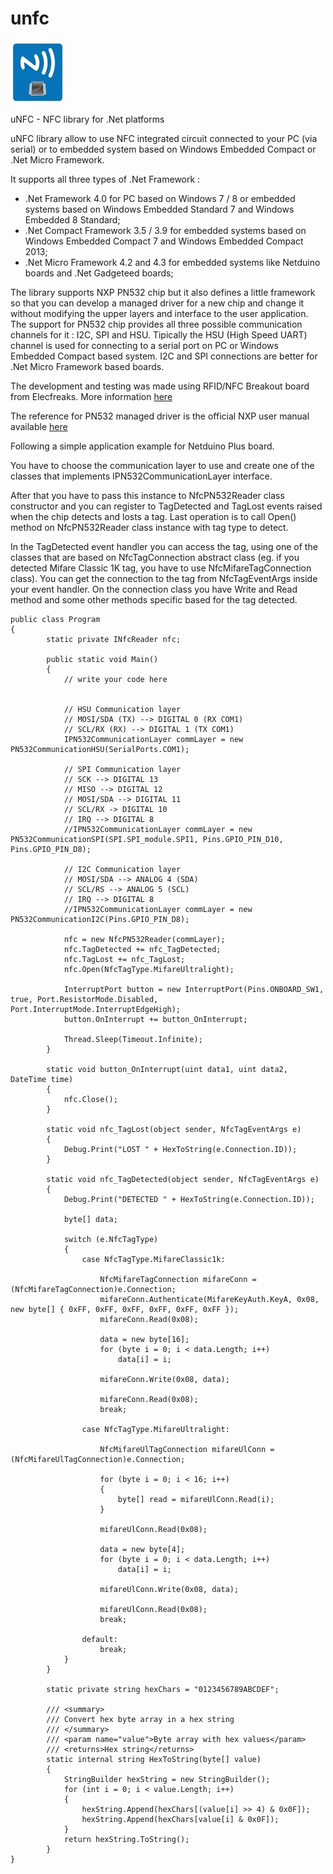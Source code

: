 # unfc

![](images/uNFC.jpg)

uNFC - NFC library for .Net platforms

uNFC library allow to use NFC integrated circuit connected to your PC (via serial) or to embedded system based on Windows Embedded Compact or .Net Micro Framework.

It supports all three types of .Net Framework :

* .Net Framework 4.0 for PC based on Windows 7 / 8 or embedded systems based on Windows Embedded Standard 7 and Windows Embedded 8 Standard;
* .Net Compact Framework 3.5 / 3.9 for embedded systems based on Windows Embedded Compact 7 and Windows Embedded Compact 2013;
* .Net Micro Framework 4.2 and 4.3 for embedded systems like Netduino boards and .Net Gadgeteed boards;

The library supports NXP PN532 chip but it also defines a little framework so that you can develop a managed driver for a new chip and change it without modifying the upper layers and interface to the user application. The support for PN532 chip provides all three possible communication channels for it : I2C, SPI and HSU. Tipically the HSU (High Speed UART) channel is used for connecting to a serial port on PC or Windows Embedded Compact based system. I2C and SPI connections are better for .Net Micro Framework based boards.

The development and testing was made using RFID/NFC Breakout board from Elecfreaks.
More information [here](http://www.elecfreaks.com/store/rfid-nfc-c-82.html)

The reference for PN532 managed driver is the official NXP user manual available [here](http://www.nxp.com/documents/user_manual/141520.pdf)

Following a simple application example for Netduino Plus board.

You have to choose the communication layer to use and create one of the classes that implements IPN532CommunicationLayer interface.

After that you have to pass this instance to NfcPN532Reader class constructor and you can register to TagDetected and TagLost events raised when the chip detects and losts a tag.
Last operation is to call Open() method on NfcPN532Reader class instance with tag type to detect.

In the TagDetected event handler you can access the tag, using one of the classes that are based on NfcTagConnection abstract class (eg. if you detected Mifare Classic 1K tag, you have to use NfcMifareTagConnection class). You can get the connection to the tag from NfcTagEventArgs inside your event handler. On the connection class you have Write and Read method and some other methods specific based for the tag detected.

```
public class Program
{
        static private INfcReader nfc;

        public static void Main()
        {
            // write your code here

            
            // HSU Communication layer
            // MOSI/SDA (TX) --> DIGITAL 0 (RX COM1)
            // SCL/RX (RX) --> DIGITAL 1 (TX COM1)
            IPN532CommunicationLayer commLayer = new PN532CommunicationHSU(SerialPorts.COM1);

            // SPI Communication layer
            // SCK --> DIGITAL 13
            // MISO --> DIGITAL 12
            // MOSI/SDA --> DIGITAL 11
            // SCL/RX -> DIGITAL 10
            // IRQ --> DIGITAL 8
            //IPN532CommunicationLayer commLayer = new PN532CommunicationSPI(SPI.SPI_module.SPI1, Pins.GPIO_PIN_D10, Pins.GPIO_PIN_D8);

            // I2C Communication layer
            // MOSI/SDA --> ANALOG 4 (SDA)
            // SCL/RS --> ANALOG 5 (SCL)
            // IRQ --> DIGITAL 8
            //IPN532CommunicationLayer commLayer = new PN532CommunicationI2C(Pins.GPIO_PIN_D8);
                        
            nfc = new NfcPN532Reader(commLayer);
            nfc.TagDetected += nfc_TagDetected;
            nfc.TagLost += nfc_TagLost;
            nfc.Open(NfcTagType.MifareUltralight);

            InterruptPort button = new InterruptPort(Pins.ONBOARD_SW1, true, Port.ResistorMode.Disabled, Port.InterruptMode.InterruptEdgeHigh);
            button.OnInterrupt += button_OnInterrupt;
            
            Thread.Sleep(Timeout.Infinite);
        }

        static void button_OnInterrupt(uint data1, uint data2, DateTime time)
        {
            nfc.Close();
        }

        static void nfc_TagLost(object sender, NfcTagEventArgs e)
        {
            Debug.Print("LOST " + HexToString(e.Connection.ID));
        }

        static void nfc_TagDetected(object sender, NfcTagEventArgs e)
        {
            Debug.Print("DETECTED " + HexToString(e.Connection.ID));

            byte[] data;

            switch (e.NfcTagType)
            {
                case NfcTagType.MifareClassic1k:
                    
                    NfcMifareTagConnection mifareConn = (NfcMifareTagConnection)e.Connection;
                    mifareConn.Authenticate(MifareKeyAuth.KeyA, 0x08, new byte[] { 0xFF, 0xFF, 0xFF, 0xFF, 0xFF, 0xFF });
                    mifareConn.Read(0x08);

                    data = new byte[16];
                    for (byte i = 0; i < data.Length; i++)
                        data[i] = i;

                    mifareConn.Write(0x08, data);

                    mifareConn.Read(0x08);
                    break;

                case NfcTagType.MifareUltralight:

                    NfcMifareUlTagConnection mifareUlConn = (NfcMifareUlTagConnection)e.Connection;

                    for (byte i = 0; i < 16; i++)
                    {
                        byte[] read = mifareUlConn.Read(i);
                    }

                    mifareUlConn.Read(0x08);

                    data = new byte[4];
                    for (byte i = 0; i < data.Length; i++)
                        data[i] = i;

                    mifareUlConn.Write(0x08, data);

                    mifareUlConn.Read(0x08);
                    break;

                default:
                    break;
            }
        }

        static private string hexChars = "0123456789ABCDEF";

        /// <summary>
        /// Convert hex byte array in a hex string
        /// </summary>
        /// <param name="value">Byte array with hex values</param>
        /// <returns>Hex string</returns>
        static internal string HexToString(byte[] value)
        {
            StringBuilder hexString = new StringBuilder();
            for (int i = 0; i < value.Length; i++)
            {
                hexString.Append(hexChars[(value[i] >> 4) & 0x0F]);
                hexString.Append(hexChars[value[i] & 0x0F]);
            }
            return hexString.ToString();
        }
}
```
